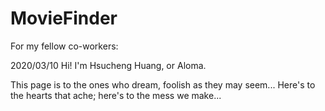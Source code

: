 # MovieFinder
For my fellow co-workers:

2020/03/10
Hi! I'm Hsucheng Huang, or Aloma. 

This page is to the ones who dream,
foolish as they may seem...
Here's to the hearts that ache;
here's to the mess we make...


